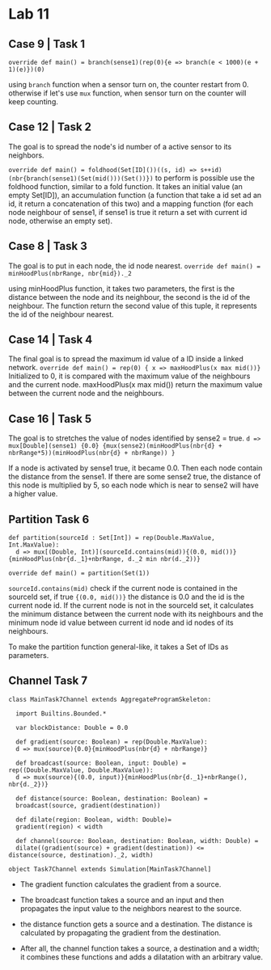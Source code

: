 # Lab 11

## Case 9 | Task 1

`override def main() = branch(sense1)(rep(0){e => branch(e < 1000)(e + 1)(e)})(0)`

using `branch` function when a sensor turn on, the counter restart from 0.
otherwise if let's use `mux` function, when sensor turn on the counter will keep counting.

## Case 12 | Task 2

The goal is to spread the node's id number of a active sensor  to its neighbors.

`override def main() = foldhood(Set[ID]())((s, id) => s++id)(nbr{branch(sense1)(Set(mid()))(Set())})`
 to perform is possible use the foldhood function, similar to a fold function.
It takes an initial value (an empty Set[ID]), an accumulation function (a function that take a id set ad an id, it return a concatenation of this two)
and a mapping function (for each node neighbour of sense1, if sense1 is true it return a set with current id node, otherwise an empty set).


## Case 8 | Task 3
The goal is to put in each node, the id node nearest.
`override def main() = minHoodPlus(nbrRange, nbr{mid})._2`

using minHoodPlus function, it takes two parameters, the first is the distance between the node and its neighbour,
the second is the id of the neighbour.
The function return the second value of this tuple, it represents the id of the neighbour nearest.

## Case 14 | Task 4

The final goal is to spread the maximum id value of a ID inside a linked network.
`override def main() = rep(0) { x => maxHoodPlus(x max mid())}`
Initialized to 0, it is compared with the maximum value of the neighbours and the current node.
maxHoodPlus(x max mid()) return the maximum value between the current node and the neighbours.


## Case 16 | Task 5
The goal is to stretches the value of nodes identified by sense2 = true.
`d => mux[Double](sense1) {0.0} {mux(sense2)(minHoodPlus(nbr{d} + nbrRange*5))(minHoodPlus(nbr{d} + nbrRange)) }`

If a node is activated by sense1 true, it became 0.0.
Then each node contain the distance from the sense1.
If there are some sense2 true, the distance of this node is multiplied by 5, so each node which is near to sense2 will have a higher value.

## Partition Task 6

```
def partition(sourceId : Set[Int]) = rep(Double.MaxValue, Int.MaxValue):
  d => mux[(Double, Int)](sourceId.contains(mid)){(0.0, mid())}{minHoodPlus(nbr{d._1}+nbrRange, d._2 min nbr(d._2))}

override def main() = partition(Set(1))
```

`sourceId.contains(mid)` check if the current node is contained in the sourceId set, if true `{(0.0, mid())}` the distance is 0.0 and the id is the current node id.
If the current node is not in the sourceId set, it calculates the minimum distance between the current node with its neighbours and the minimum node id value between current id node and id nodes of its neighbours.

To make the partition function general-like, it takes a Set of IDs as parameters.

## Channel Task 7
```
class MainTask7Channel extends AggregateProgramSkeleton:

  import Builtins.Bounded.*
  
  var blockDistance: Double = 0.0
  
  def gradient(source: Boolean) = rep(Double.MaxValue):
  d => mux(source){0.0}{minHoodPlus(nbr{d} + nbrRange)}
  
  def broadcast(source: Boolean, input: Double) = rep((Double.MaxValue, Double.MaxValue)):
  d => mux(source){(0.0, input)}{minHoodPlus(nbr{d._1}+nbrRange(), nbr{d._2})}
  
  def distance(source: Boolean, destination: Boolean) =
  broadcast(source, gradient(destination))
  
  def dilate(region: Boolean, width: Double)=
  gradient(region) < width
  
  def channel(source: Boolean, destination: Boolean, width: Double) =
  dilate((gradient(source) + gradient(destination)) <= distance(source, destination)._2, width)
 
object Task7Channel extends Simulation[MainTask7Channel]
```

* The gradient function calculates the gradient from a source.

* The broadcast function takes a source and an input and then propagates the input value to the neighbors nearest to the source.

* the distance function gets a source and a destination. The distance is calculated by propagating the gradient from the destination.

* After all, the channel function takes a source, a destination and a width; it combines these functions and adds a dilatation with an arbitrary value.
